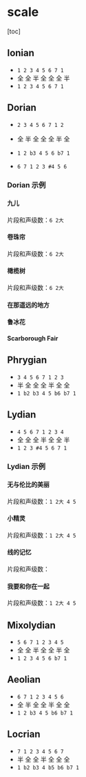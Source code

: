 # scale

[toc]

## Ionian

- `1 2 3 4 5 6 7 1`
- 全 全 半 全 全 全 半
- `1 2 3 4 5 6 7 1`

## Dorian

- `2 3 4 5 6 7 1 2`
- 全 半 全 全 全 半 全
- `1 2 b3 4 5 6 b7 1`

- `6 7 1 2 3 #4 5 6`

### Dorian 示例

#### 九儿

片段和声级数：`6 2大`

#### 卷珠帘

片段和声级数：`6 2大`

#### 橄榄树

片段和声级数：`6 2大`

#### 在那遥远的地方

#### 鲁冰花

#### Scarborough Fair

## Phrygian

- `3 4 5 6 7 1 2 3`
- 半 全 全 全 半 全 全
- `1 b2 b3 4 5 b6 b7 1`

## Lydian

- `4 5 6 7 1 2 3 4`
- 全 全 全 半 全 全 半
- `1 2 3 #4 5 6 7 1`

### Lydian 示例

#### 无与伦比的美丽

片段和声级数：`1 2大 4 5`

#### 小精灵

片段和声级数：`1 2大 4 5`

#### 线的记忆

片段和声级数：

#### 我要和你在一起

片段和声级数：`1 2大 4 5`

## Mixolydian

- `5 6 7 1 2 3 4 5`
- 全 全 半 全 全 半 全
- `1 2 3 4 5 6 b7 1`

## Aeolian

- `6 7 1 2 3 4 5 6`
- 全 半 全 全 半 全 全
- `1 2 b3 4 5 b6 b7 1`

## Locrian

- `7 1 2 3 4 5 6 7`
- 半 全 全 半 全 全 全
- `1 b2 b3 4 b5 b6 b7 1`
